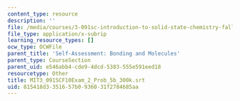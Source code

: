 ```yaml
---
content_type: resource
description: ''
file: /media/courses/3-091sc-introduction-to-solid-state-chemistry-fall-2010/815418d3351657b0936031f2784685aa_MIT3_091SCF10Exam_2_Prob_5b_300k.vtt
file_type: application/x-subrip
learning_resource_types: []
ocw_type: OCWFile
parent_title: 'Self-Assessment: Bonding and Molecules'
parent_type: CourseSection
parent_uid: e546abb4-cde9-4dcd-5383-555e591eed18
resourcetype: Other
title: MIT3_091SCF10Exam_2_Prob_5b_300k.srt
uid: 815418d3-3516-57b0-9360-31f2784685aa
---
```

